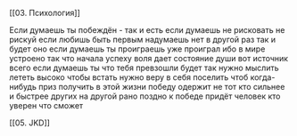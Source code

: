 [[03. Психология]]

Если думаешь ты побеждён - так и есть если думаешь не рисковать не рискуй если любишь быть первым надумаешь нет в другой раз так и будет оно если думаешь ты проиграешь уже проиграл ибо в мире устроено так что начала успеху воля дает состояние души вот источник всего если думаешь ты что тебя превзошли будет так нужно мыслить лететь высоко чтобы встать нужно веру в себя поселить чтоб когда-нибудь приз получить в этой жизни победу одержит не тот кто сильнее и быстрее других на другой рано поздно к победе придёт человек кто уверен что сможет

[[05. JKD]]